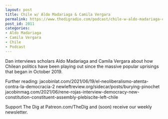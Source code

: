 ```yaml
---
layout: post
title: Chile w/ Aldo Madariaga & Camila Vergara
permalink: https://www.thedigradio.com/podcast/chile-w-aldo-madariaga-camila-vergara/index.html
post_id: 2011
categories: 
- Aldo Madariaga
- Camila Vergara
- Chile
- Podcast
---
```


Dan interviews scholars Aldo Madariaga and Camila Vergara about how Chilean politics have been playing out since the massive popular uprisings that began in October 2019. 

Further reading: 
jacobinlat.com/2021/06/19/el-neoliberalismo-atenta-contra-la-democracia-2
newleftreview.org/sidecar/posts/burying-pinochet
jacobinmag.com/2021/06/rene-rojas-interview-democracy-new-constitution-constituent-assembly-plebiscite-left-chile

Support The Dig at Patreon.com/TheDig and (soon) receive our weekly newsletter.